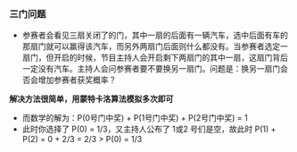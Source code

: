 ### 三门问题
- 参赛者会看见三扇关闭了的门，其中一扇的后面有一辆汽车，选中后面有车的那扇门就可以赢得该汽车，而另外两扇门后面则什么都没有。当参赛者选定一扇门，但开启的时候，节目主持人会开启剩下两扇门的其中一扇，这扇门背后一定没有汽车。主持人会问参赛者要不要换另一扇门。问题是：换另一扇门会否会增加参赛者获奖概率？

**解决方法很简单，用蒙特卡洛算法模拟多次即可**

 - 而数学的解为：P(0号门中奖) + P(1号门中奖) + P(2号门中奖) = 1
 - 此时你选择了 P(0) = 1/3，又主持人公布了 1或2 号们是空，故此时 P(1) + P(2) = 0 + 2/3 = 2/3 > P(0) = 1/3
